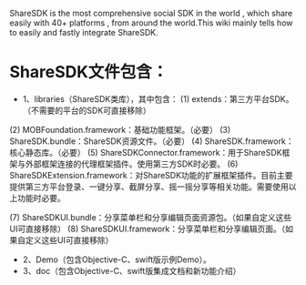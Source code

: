 
ShareSDK is the most comprehensive social SDK in the world , which share easily with 40+ platforms , from around the world.This wiki mainly tells how to easily and fastly integrate ShareSDK.

# ShareSDK文件包含：

 *  1、libraries（ShareSDK类库），其中包含：
   (1) extends：第三方平台SDK。（不需要的平台的SDK可直接移除）

   (2) MOBFoundation.framework：基础功能框架。（必要）
   (3) ShareSDK.bundle：ShareSDK资源文件。（必要）
   (4) ShareSDK.framework：核心静态库。（必要）
   (5) ShareSDKConnector.framework：用于ShareSDK框架与外部框架连接的代理框架插件。使用第三方SDK时必要。
   (6) ShareSDKExtension.framework：对ShareSDK功能的扩展框架插件。目前主要提供第三方平台登录、一键分享、截屏分享、摇一摇分享等相关功能。需要使用以上功能时必要。

   (7) ShareSDKUI.bundle：分享菜单栏和分享编辑页面资源包。（如果自定义这些UI可直接移除）
   (8) ShareSDKUI.framework：分享菜单栏和分享编辑页面。（如果自定义这些UI可直接移除）

 *  2、Demo（包含Objective-C、swift版示例Demo）。
 *  3、doc（包含Objective-C、swift版集成文档和新功能介绍）

